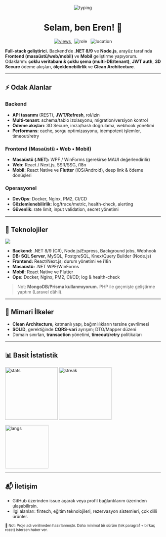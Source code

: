 <!-- Profil Banner / Typing -->
<p align="center">
  <img src="https://readme-typing-svg.demolab.com?font=Fira+Code&weight=600&duration=2400&pause=600&color=16B1F5&center=true&vCenter=true&width=820&lines=Eren+Kağan+%7C+Full-Stack+Developer;NET+8%2F9+%7C+Node.js+%7C+React+%2F+React+Native+%2F+Flutter;Multi-DB%2FTenant+%7C+3D+Secure+%7C+Clean+Architecture" alt="typing">
</p>

<h1 align="center">Selam, ben Eren! 👋</h1>

<p align="center">
  <a href="https://github.com/erenkaganaydin">
    <img src="https://komarev.com/ghpvc/?username=erenkaganaydin&label=Ziyaret%C3%A7i&color=0e75b6&style=flat" alt="views" />
  </a>
  &nbsp;
  <img src="https://img.shields.io/badge/Role-Full--Stack%20Developer-16b1f5" alt="role"/>
  &nbsp;
  <img src="https://img.shields.io/badge/From-T%C3%BCrkiye-ff4757" alt="location"/>
</p>

**Full-stack geliştirici.** Backend’de **.NET 8/9** ve **Node.js**, arayüz tarafında **Frontend (masaüstü/web/mobil)** ve **Mobil** geliştirme yapıyorum.  
Odaklarım: **çoklu veritabanı & çoklu şema (multi-DB/tenant)**, **JWT auth**, **3D Secure** ödeme akışları, **ölçeklenebilirlik** ve **Clean Architecture**.

---

## ⚡ Odak Alanlar

### Backend
- **API tasarımı** (REST), **JWT/Refresh**, rol/izin
- **Multi-tenant**: schema/tablo izolasyonu, migration/versiyon kontrol
- **Ödeme akışları**: 3D Secure, imza/hash doğrulama, webhook yönetimi
- **Performans**: cache, sorgu optimizasyonu, idempotent işlemler, timeout/retry

### Frontend (Masaüstü • Web • Mobil)
- **Masaüstü (.NET):** WPF / WinForms (gerekirse MAUI değerlendirilir)
- **Web:** React / Next.js, SSR/SSG, i18n
- **Mobil:** React Native ve **Flutter** (iOS/Android), deep link & ödeme dönüşleri

### Operasyonel
- **DevOps:** Docker, Nginx, PM2, CI/CD
- **Gözlemlenebilirlik:** log/trace/metric, health-check, alerting
- **Güvenlik:** rate limit, input validation, secret yönetimi

---

## 🧰 Teknolojiler
<p>
  <img src="https://skillicons.dev/icons?i=dotnet,cs,nodejs,express,ts,react,reactnative,nextjs,flutter,html,css,tailwind,nginx,docker,linux,redis,mysql,postgres,sqlite,git,github,azure,vercel,cloudflare,php,laravel,postman" />
</p>

- **Backend:** .NET 8/9 (C#), Node.js/Express, Background jobs, Webhook
- **DB:** **SQL Server**, MySQL, PostgreSQL, Knex/Query Builder (Node.js)
- **Frontend:** React/Next.js; durum yönetimi ve i18n
- **Masaüstü:** .NET WPF/WinForms
- **Mobil:** React Native ve Flutter
- **Ops:** Docker, Nginx, PM2, CI/CD; log & health-check

> Not: **MongoDB/Prisma kullanmıyorum.** PHP ile geçmişte geliştirme yaptım (Laravel dâhil).

---

## 🧱 Mimari İlkeler
- **Clean Architecture**, katmanlı yapı, bağımlılıkların tersine çevrilmesi
- **SOLID**, gerektiğinde **CQRS-vari** ayrışım; DTO/Mapper düzeni
- Domain sınırları, **transaction** yönetimi, **timeout/retry** politikaları

---

## 📊 Basit İstatistik
<p align="left">
  <img height="170" src="https://github-readme-stats.vercel.app/api?username=erenkaganaydin&show_icons=true&theme=tokyonight&hide_title=true" alt="stats"/>
  <img height="170" src="https://streak-stats.demolab.com?user=erenkaganaydin&theme=tokyonight" alt="streak"/>
</p>
<p>
  <img src="https://github-readme-stats.vercel.app/api/top-langs/?username=erenkaganaydin&layout=compact&theme=tokyonight" height="140" alt="langs"/>
</p>

<!-- İstersen repo kartlarını sabitlemek için:
<p>
  <a href="https://github.com/erenkaganaydin/REPO_1">
    <img src="https://github-readme-stats.vercel.app/api/pin/?username=erenkaganaydin&repo=REPO_1&theme=tokyonight" />
  </a>
  <a href="https://github.com/erenkaganaydin/REPO_2">
    <img src="https://github-readme-stats.vercel.app/api/pin/?username=erenkaganaydin&repo=REPO_2&theme=tokyonight" />
  </a>
</p>
-->

---

## 📬 İletişim
- GitHub üzerinden issue açarak veya profil bağlantılarım üzerinden ulaşabilirsin.
- İlgi alanları: fintech, eğitim teknolojileri, rezervasyon sistemleri, çok dilli ürünler.

<sub>📝 Not: Proje adı verilmeden hazırlanmıştır. Daha minimal bir sürüm (tek paragraf + birkaç rozet) istersen haber ver.</sub>
